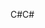 <span data-ttu-id="42efe-101">C#</span><span class="sxs-lookup"><span data-stu-id="42efe-101">C#</span></span>